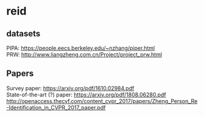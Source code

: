 # reid

## datasets
PIPA: https://people.eecs.berkeley.edu/~nzhang/piper.html  
PRW: http://www.liangzheng.com.cn/Project/project_prw.html  
  
## Papers
Survey paper: https://arxiv.org/pdf/1610.02984.pdf  
State-of-the-art (?) paper: https://arxiv.org/pdf/1808.06280.pdf  
http://openaccess.thecvf.com/content_cvpr_2017/papers/Zheng_Person_Re-Identification_in_CVPR_2017_paper.pdf  
